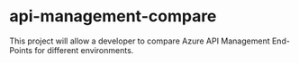 # api-management-compare
This project will allow a developer to compare Azure API Management End-Points for different environments.
